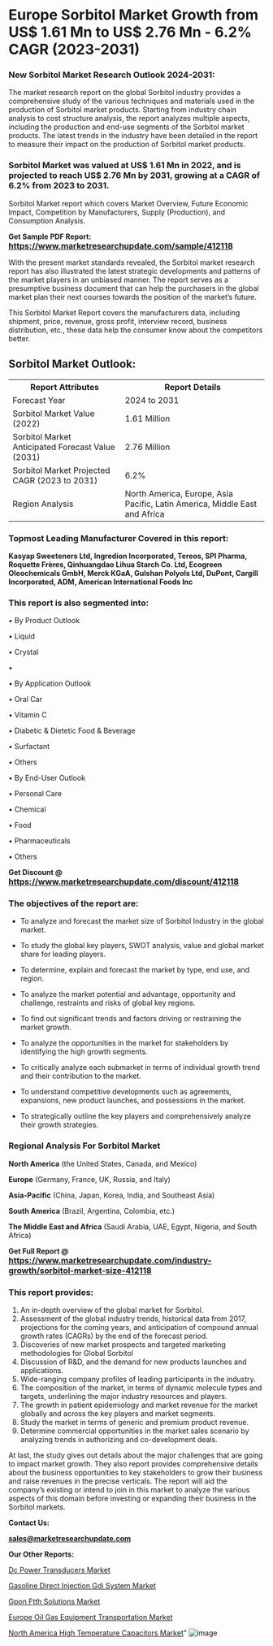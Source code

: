 # Europe Sorbitol Market Growth from US$ 1.61 Mn to US$ 2.76 Mn - 6.2% CAGR (2023-2031)

<strong><h3>New Sorbitol Market Research Outlook 2024-2031:</h3></strong>

The market research report on the global Sorbitol industry provides a comprehensive study of the various techniques and materials used in the production of Sorbitol market products. Starting from industry chain analysis to cost structure analysis, the report analyzes multiple aspects, including the production and end-use segments of the Sorbitol market products. The latest trends in the industry have been detailed in the report to measure their impact on the production of Sorbitol market products.

<strong><h3>Sorbitol Market was valued at US$ 1.61 Mn in 2022, and is projected to reach US$ 2.76 Mn by 2031, growing at a CAGR of 6.2% from 2023 to 2031.</h3></strong>

Sorbitol Market report which covers Market Overview, Future Economic Impact, Competition by Manufacturers, Supply (Production), and Consumption Analysis.

<strong>Get Sample PDF Report: <a href=https://www.marketresearchupdate.com/sample/412118><font size=3 color=#0000ff>https://www.marketresearchupdate.com/sample/412118</font></a></strong>

With the present market standards revealed, the Sorbitol market research report has also illustrated the latest strategic developments and patterns of the market players in an unbiased manner. The report serves as a presumptive business document that can help the purchasers in the global market plan their next courses towards the position of the market’s future.

This Sorbitol Market Report covers the manufacturers data, including shipment, price, revenue, gross profit, interview record, business distribution, etc., these data help the consumer know about the competitors better.

<html>
<body>

<h2>Sorbitol Market Outlook:</h2>

<table>
  <tr>
    <th>Report Attributes</th>
    <th>Report Details</th>
  </tr>
  <tr>
    <td>Forecast Year</td>
    <td>2024 to 2031</td>
  </tr>
  <tr>
    <td>Sorbitol Market Value (2022)</td>
    <td>1.61 Million</td>
  </tr>
  <tr>
    <td>Sorbitol Market Anticipated Forecast Value (2031)</td>
    <td>2.76 Million</td>
  </tr>
  <tr>
    <td>Sorbitol Market Projected CAGR (2023 to 2031)</td>
    <td>6.2%</td>
  </tr>
  <tr>
    <td>Region Analysis</td>
    <td>North America, Europe, Asia Pacific, Latin America, Middle East and Africa</td>
  </tr>
</table>

</body>
</html>

<strong><h3>Topmost Leading Manufacturer Covered in this report:</h3></strong>

<strong>Kasyap Sweeteners Ltd, Ingredion Incorporated, Tereos, SPI Pharma, Roquette Frères, Qinhuangdao Lihua Starch Co. Ltd, Ecogreen Oleochemicals GmbH, Merck KGaA, Gulshan Polyols Ltd, DuPont, Cargill Incorporated, ADM, American International Foods Inc</strong>

<strong><h3>This report is also segmented into:</h3></strong>

• By Product Outlook

• Liquid

• Crystal

• 

• By Application Outlook

• Oral Car

• Vitamin C

• Diabetic & Dietetic Food & Beverage

• Surfactant

• Others

• By End-User Outlook

• Personal Care

• Chemical

• Food

• Pharmaceuticals

• Others

<strong>Get Discount @ <a href=https://www.marketresearchupdate.com/discount/412118><font size=3 color=#0000ff>https://www.marketresearchupdate.com/discount/412118</font></a></strong>

<strong><h3>The objectives of the report are:</h3></strong>

- To analyze and forecast the market size of Sorbitol Industry in the global market.

- To study the global key players, SWOT analysis, value and global market share for leading players.

- To determine, explain and forecast the market by type, end use, and region.

- To analyze the market potential and advantage, opportunity and challenge, restraints and risks of global key regions.

- To find out significant trends and factors driving or restraining the market growth.

- To analyze the opportunities in the market for stakeholders by identifying the high growth segments.

- To critically analyze each submarket in terms of individual growth trend and their contribution to the market.

- To understand competitive developments such as agreements, expansions, new product launches, and possessions in the market.

- To strategically outline the key players and comprehensively analyze their growth strategies.

<strong><h3>Regional Analysis For Sorbitol Market</h3></strong>

<strong>North America</strong> (the United States, Canada, and Mexico)

<strong>Europe</strong> (Germany, France, UK, Russia, and Italy)

<strong>Asia-Pacific</strong> (China, Japan, Korea, India, and Southeast Asia)

<strong>South America</strong> (Brazil, Argentina, Colombia, etc.)

<strong>The Middle East and Africa</strong> (Saudi Arabia, UAE, Egypt, Nigeria, and South Africa)

<strong>Get Full Report @ <a href=https://www.marketresearchupdate.com/industry-growth/sorbitol-market-size-412118><font size=3 color=#0000ff>https://www.marketresearchupdate.com/industry-growth/sorbitol-market-size-412118</font></a></strong>

<strong><h3>This report provides:</h3></strong>
<ol>
  <li>An in-depth overview of the global market for Sorbitol.</li>
  <li>Assessment of the global industry trends, historical data from 2017, projections for the coming years, and anticipation of compound annual growth rates (CAGRs) by the end of the forecast period.</li>
  <li>Discoveries of new market prospects and targeted marketing methodologies for Global Sorbitol</li>
  <li>Discussion of R&amp;D, and the demand for new products launches and applications.</li>
  <li>Wide-ranging company profiles of leading participants in the industry.</li>
  <li>The composition of the market, in terms of dynamic molecule types and targets, underlining the major industry resources and players.</li>
  <li>The growth in patient epidemiology and market revenue for the market globally and across the key players and market segments.</li>
  <li>Study the market in terms of generic and premium product revenue.</li>
  <li>Determine commercial opportunities in the market sales scenario by analyzing trends in authorizing and co-development deals.</li>
</ol>

At last, the study gives out details about the major challenges that are going to impact market growth. They also report provides comprehensive details about the business opportunities to key stakeholders to grow their business and raise revenues in the precise verticals. The report will aid the company’s existing or intend to join in this market to analyze the various aspects of this domain before investing or expanding their business in the Sorbitol markets.

<strong>Contact Us:</strong>

<strong>sales@marketresearchupdate.com</strong>

<strong>Our Other Reports:</strong>

<a href=https://www.linkedin.com/pulse/dc-power-transducers-market-size-region-outlook>Dc Power Transducers Market</a>

<a href=https://www.linkedin.com/pulse/gasoline-direct-injection-gdi-system-market-top-leading>Gasoline Direct Injection Gdi System Market</a>

<a href=https://www.linkedin.com/pulse/gpon-ftth-solutions-market-report-2023-top-company-trends>Gpon Ftth Solutions Market</a>

<a href=https://www.linkedin.com/pulse/europe-oil-gas-equipment-transportation-market>Europe Oil Gas Equipment Transportation Market</a>

<a href=https://www.linkedin.com/pulse/north-america-high-temperature-capacitors-market-2023>North America High Temperature Capacitors Market</a>"
![image](https://github.com/rutujamande/Market-Report-Analysis/assets/158454097/5b3af1cd-3fd6-4ba0-9eca-aefec1bfdaad)
